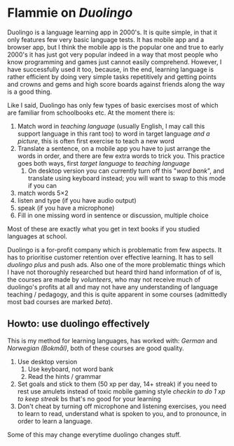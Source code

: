# Flammie on *Duolingo*

Duolingo is a language learning app in 2000's. It is quite simple, in that it
only features few very basic language tests. It has mobile app and a browser
app, but I think the mobile app is the popular one and true to early 2000's it
has just got very popular indeed in a way that most people who know programming
and games just cannot easily comprehend. However, I have successfully used it
too, because, in the end, learning language is rather efficient by doing very
simple tasks repetitively and getting points and crowns and gems and high score
boards against friends along the way is a good thing.

Like I said, Duolingo has only few types of basic exercises most of which are
familiar from schoolbooks etc. At the moment there is:

1. Match word in *teaching language* (usually English, I may call this support
   language in this rant too) to word in target language *and a picture*, this
   is often first exercise to teach a new word
1. Translate a sentence, on a mobile app you have to just arrange the words in
   order, and there are few extra words to trick you. This practice goes both
   ways, first *target language* to *teaching language*
    1. On desktop version you can currently turn off this "*word bank*", and
       translate using keyboard instead; you will want to swap to this mode if
       you can
1. match words 5×2
1. listen and type (if you have audio output)
1. speak (if you have a microphone)
1. Fill in one missing word in sentence or discussion, multiple choice

Most of these are exactly what you get in text books if you studied languages at
school.

Duolingo is a for-profit company which is problematic from few aspects. It has
to prioritise customer retention over effective learning. It has to sell
*duolingo plus* and push ads. Also one of the more problematic things which I
have not thoroughly researched but heard third hand information of of is, the
courses are made by *volunteers*, who may not receive much of duolingo's profits
at all and may not have any understanding of language teaching / pedagogy, and
this is quite apparent in some courses (admittedly most bad courses are marked
*beta*).

## Howto: use duolingo effectively

This is my method for learning languages, has worked with: *German* and
*Norwegian (Bokmål)*, both of these courses are good quality.

1. Use desktop version
    1. Use keyboard, not word bank
    1. Read the hints / grammar
1. Set goals and stick to them (50 xp per day, 14+ streak) if you need to rest
   use amulets instead of toxic mobile gaming style *checkin to do 1 xp to
   keep streak* bs that's no good for your learning
1. Don't cheat by turning off microphone and listening exercises, you need to
   learn to read, understand what is spoken to you, and to pronounce, in order
   to learn a language.

Some of this may change everytime duolingo changes stuff.


